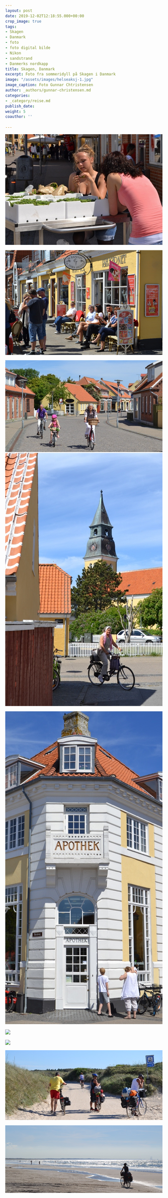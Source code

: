 ```yaml
---
layout: post
date: 2019-12-02T12:18:55.000+00:00
crop_image: true
tags:
- Skagen
- Danmark
- foto
- foto digital bilde
- Nikon
- sandstrand
- Danmerks nordkapp
title: Skagen, Danmark
excerpt: Foto fra sommeridyll på Skagen i Danmark
image: "/assets/images/helseaksj-1.jpg"
image_caption: Foto Gunnar Chtristensen
author: _authors/gunnar-christensen.md
categories:
- _category/reise.md
publish_date: 
weight: 5
coauthor: ''

---
```

![](/assets/images/skagen.jpg)

![](/assets/images/skagen3.jpg)

![](/assets/images/skagen4.jpg)![](/assets/images/skagen2.jpg)

![](/assets/images/skagen1.jpg)

![](/assets/images/skagen7.jpg)

![](/assets/images/skagen8.jpg)

![](/assets/images/nokondk2.jpg)

![](/assets/images/nikondk1.jpg)